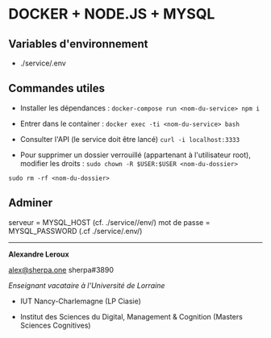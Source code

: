 # DOCKER + NODE.JS + MYSQL

## Variables d'environnement

- ./service/.env

## Commandes utiles

- Installer les dépendances :
`docker-compose run <nom-du-service> npm i`

- Entrer dans le container :
`docker exec -ti <nom-du-service> bash`

- Consulter l'API (le service doit être lancé)
`curl -i localhost:3333`

- Pour supprimer un dossier verrouillé (appartenant à l'utilisateur root), modifier les droits :
`sudo chown -R $USER:$USER <nom-du-dossier>`

`sudo rm -rf <nom-du-dossier>`

## Adminer

serveur = MYSQL_HOST (cf. ./service//env/)
mot de passe = MYSQL_PASSWORD (.cf ./service/.env/)


---

__Alexandre Leroux__

alex@sherpa.one
sherpa#3890

_Enseignant vacataire à l'Université de Lorraine_

- IUT Nancy-Charlemagne (LP Ciasie)

- Institut des Sciences du Digital, Management & Cognition (Masters Sciences Cognitives)
